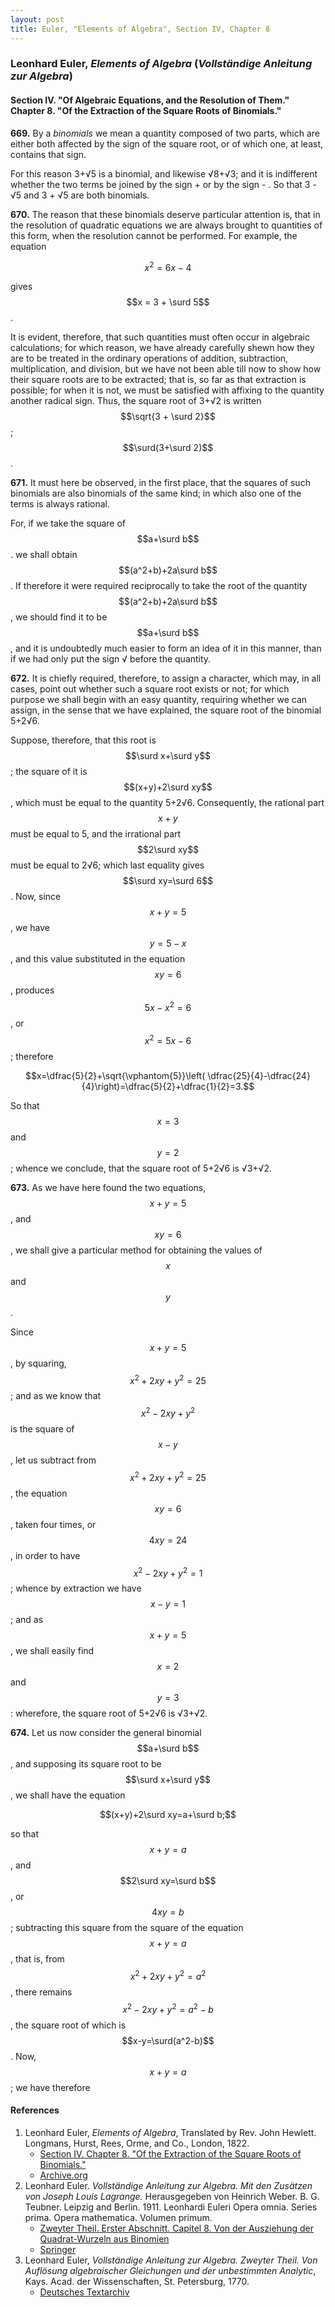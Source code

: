 ```yaml
---
layout: post
title: Euler, "Elements of Algebra", Section IV, Chapter 8
---
```


### Leonhard Euler, *Elements of Algebra* (*Vollständige Anleitung zur Algebra*)

#### Section IV. "Of Algebraic Equations, and the Resolution of Them." Chapter 8. "Of the Extraction of the Square Roots of Binomials."

**669.** By a *binomials* we mean a quantity composed of
two parts, which are either both affected by the sign of the
square root, or of which one, at least, contains that sign.

For this reason 3+√5 is a binomial, and likewise
√8+√3; and it is indifferent whether the two terms be
joined by the sign + or by the sign - . So that 3 - √5
and 3 + √5 are both binomials.

**670.** The reason that these binomials deserve particular
attention is, that in the resolution of quadratic equations we
are always brought to quantities of this form, when the resolution cannot be performed. For example, the equation

$$x^2=6x-4$$

gives $$x = 3 + \surd 5$$.

It is evident, therefore, that such quantities must often
occur in algebraic calculations; for which reason, we have
already carefully shewn how they are to be treated in the
ordinary operations of addition, subtraction, multiplication,
and division, but we have not been able till now to show
how their square roots are to be extracted; that is, so far as
that extraction is possible; for when it is not, we must be
satisfied with affixing to the quantity another radical sign.
Thus, the square root of 3+√2 is written $$\sqrt{3 + \surd 2}$$;
$$\surd(3+\surd 2)$$.

**671.** It must here be observed, in the first place, that the
squares of such binomials are also binomials of the same
kind; in which also one of the terms is always rational.

For, if we take the square of $$a+\surd b$$. we shall obtain
$$(a^2+b)+2a\surd b$$. If therefore it were required reciprocally
to take the root of the quantity $$(a^2+b)+2a\surd b$$,
we should find it to be $$a+\surd b$$, and it is undoubtedly much easier to
form an idea of it in this manner, than if we had only put
the sign √ before the quantity.

**672.** It is chiefly required, therefore, to assign a character,
which may, in all cases, point out whether such a square
root exists or not; for which purpose we shall begin with an
easy quantity, requiring whether we can assign, in the sense
that we have explained, the square root of the binomial
5+2√6.

Suppose, therefore, that this root is $$\surd x+\surd y$$; the square of it
is $$(x+y)+2\surd xy$$, which must be equal to
the quantity 5+2√6. Consequently, the rational part $$x+y$$ must be equal to 5, and the irrational part
$$2\surd xy$$ must be equal to 2√6; which last equality gives $$\surd xy=\surd 6$$.
Now, since $$x+y=5$$,  we have $$y=5-x$$, and
this value substituted in the equation $$xy=6$$, produces
$$5x-x^2=6$$, or $$x^2=5x-6$$; therefore

$$x=\dfrac{5}{2}+\sqrt{\vphantom{5}}\left( \dfrac{25}{4}-\dfrac{24}{4}\right)=\dfrac{5}{2}+\dfrac{1}{2}=3.$$

So that $$x=3$$ and $$y=2$$; whence we
conclude, that the square root of 5+2√6 is √3+√2.

**673.** As we have here found the two equations, $$x + y = 5$$,
and $$xy = 6$$, we shall give a particular method for obtaining
the values of $$x$$ and $$y$$.

Since $$x+y = 5$$, by squaring, $$x^2+2xy+y^2= 25$$; and
as we know that $$x^2- 2xy + y^2$$ is the square of $$x - y$$, let
us subtract from $$x^2+2xy+y^2= 25$$, the equation $$xy=6$$,
taken four times, or $$4xy=24$$, in order to have
$$x^2-2xy+y^2=1$$; whence by extraction we have $$x-y=1$$; and as
$$x+y=5$$, we shall easily find $$x=2$$ and $$y=3$$:
wherefore, the square root of 5+2√6 is √3+√2.

**674.** Let us now consider the general binomial $$a+\surd b$$,
and supposing its square root to be $$\surd x+\surd y$$, we shall
have the equation

$$(x+y)+2\surd xy=a+\surd b;$$

so that $$x+y=a$$, and $$2\surd xy=\surd b$$, or $$4xy=b$$;
subtracting
this square from the square of the equation $$x+y=a$$, that
is, from $$x^2+2xy+y^2=a^2$$, there remains
$$x^2-2xy+y^2=a^2-b$$, the square root of which is
$$x-y=\surd(a^2-b)$$. Now, $$x+y=a$$; we have therefore


#### References

1. Leonhard Euler, *Elements of Algebra*, Translated by Rev. John Hewlett. Longmans, Hurst, Rees, Orme, and Co., London, 1822.
    - [Section IV. Chapter 8. "Of the Extraction of the Square Roots of Binomials."](/assets/euler/en/IV-8.pdf)
    - [Archive.org](https://archive.org/details/elementsofalgebr00euleuoft/)
3. Leonhard Euler. *Vollständige Anleitung zur Algebra. Mit den Zusätzen von Joseph Louis Lagrange.* Herausgegeben von Heinrich Weber. B. G. Teubner. Leipzig and Berlin. 1911. Leonhardi Euleri Opera omnia. Series prima. Opera mathematica. Volumen primum.
    - [Zweyter Theil. Erster Abschnitt. Capitel 8. Von der Ausziehung der Quadrat-Wurzeln aus Binomien](/assets/euler/de/II-I-8.pdf)
    - [Springer](https://link.springer.com/book/9783764314002)
2. Leonhard Euler, *Vollständige Anleitung zur Algebra. Zweyter Theil. Von Auflösung algebraischer Gleichungen und der unbestimmten Analytic*, Kays. Acad. der Wissenschaften, St. Petersburg, 1770.
    - [Deutsches Textarchiv](https://www.deutschestextarchiv.de/euler_algebra02_1770)